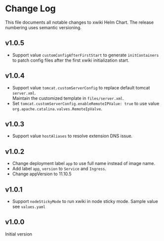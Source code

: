 # Change Log

This file documents all notable changes to xwiki Helm Chart. The release numbering uses semantic versioning.

## v1.0.5

* Support value `customConfigAfterFirstStart` to generate `initContainers` to patch config files after the first xwiki initialization start.

## v1.0.4

* Support value `tomcat.customServerConfig` to replace default tomcat `server.xml`.  
  Maintain the customized template in `files/server.xml`.
* Set `tomcat.customServerConfig.enableRemoteIPValue: true` to use value `org.apache.catalina.valves.RemoteIpValve`. 

## v1.0.3

* Support value `hostAliases` to resolve extension DNS issue.

## v1.0.2

* Change deployment label `app` to use full name instead of image name.
* Add label `app`, `version` to `Service` and `Ingress`.
* Change appVersion to 11.10.5

## v1.0.1

* Support `nodeStickyMode` to run xwiki in node sticky mode. Sample value see `values.yaml`

## v1.0.0

Initial version